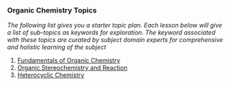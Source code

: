 ### Organic Chemistry Topics

*The following list gives you a starter topic plan. Each lesson below will give a list of sub-topics as keywords for exploration. The keyword associated with these topics are curated by subject domain experts for comprehensive and holistic learning of the subject*


1. [Fundamentals of Organic Chemistry](lesson_oc_3)
2. [Organic Stereochemistry and Reaction](lesson_oc_1)
3. [Heterocyclic Chemistry](lesson_oc_2)


